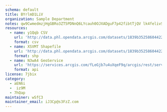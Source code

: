 ```yaml
---
schema: default
title: BYrlmD1LiV 
organization: Sample Department 
notes: qw9CwmedmzjHgGBRo3ZT5PDNnQ6LYcauh0OJXADguF7p42fibtTjQV lk4felivSy3KPhc1M2WS87OqJ8dXEkZRYE0t5yLUN9rnV 
resources:
  - name: y1Qqb CSV
    url: 'http://data.phl.opendata.arcgis.com/datasets/1839b35258604422b0b520cbb668df0d_0.csv'
    format: csv
  - name: XSVMT Shapefile
    url: 'http://data.phl.opendata.arcgis.com/datasets/1839b35258604422b0b520cbb668df0d_0.zip'
    format: shp
  - name: N3wA4 GeoService
    url: 'https://services.arcgis.com/fLeGjb7u4uXqeF9q/arcgis/rest/services/Air_Monitoring_Stations/FeatureServer/0/query'
    format: api
license: 7jbix 
category:
  - aEN6i 
  -  iz9M 
  - 7hQap 
maintainer: wSfC3  
maintainer_email: iJ3Cp@s3FzZ.com
---
```

